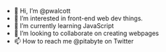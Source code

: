 - 👋 Hi, I’m @pwalcott
- 👀 I’m interested in front-end web dev things.
- 🌱 I’m currently learning JavaScript
- 💞️ I’m looking to collaborate on creating webpages
- 📫 How to reach me @pitabyte on Twitter

<!---
pwalcott/pwalcott is a ✨ special ✨ repository because its `README.md` (this file) appears on your GitHub profile.
You can click the Preview link to take a look at your changes.
--->
